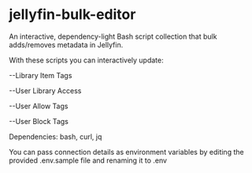 # jellyfin-bulk-editor

An interactive, dependency-light Bash script collection that bulk adds/removes metadata in Jellyfin.

With these scripts you can interactively update:

--Library Item Tags

--User Library Access

--User Allow Tags

--User Block Tags


Dependencies: bash, curl, jq

You can pass connection details as environment variables by editing the provided .env.sample file and renaming it to .env
